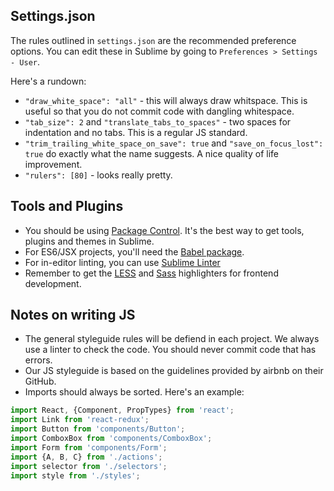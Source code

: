 ## Settings.json

The rules outlined in `settings.json` are the recommended preference options. You can edit these in Sublime by going to `Preferences > Settings - User`. 

Here's a rundown:

* `"draw_white_space": "all"` - this will always draw whitspace. This is useful so that you do not commit code with dangling whitespace.
* `"tab_size": 2` and `"translate_tabs_to_spaces"` - two spaces for indentation and no tabs. This is a regular JS standard.
* `"trim_trailing_white_space_on_save": true` and `"save_on_focus_lost": true` do exactly what the name suggests. A nice quality of life improvement. 
* `"rulers": [80]` - looks really pretty.

## Tools and Plugins

* You should be using [Package Control](http://wbond.net/sublime_packages/package_control). It's the best way to get tools, plugins and themes in Sublime.
* For ES6/JSX projects, you'll need the [Babel package](https://packagecontrol.io/packages/Babel).
* For in-editor linting, you can use [Sublime Linter](https://packagecontrol.io/packages/SublimeLinter)
* Remember to get the [LESS](https://packagecontrol.io/packages/LESS) and [Sass](https://packagecontrol.io/packages/Sass) highlighters for frontend development.

## Notes on writing JS

* The general styleguide rules will be defiend in each project. We always use a linter to check the code. You should never commit code that has errors.
* Our JS styleguide is based on the guidelines provided by airbnb on their GitHub.
* Imports should always be sorted. Here's an example:

```javascript
import React, {Component, PropTypes} from 'react';
import Link from 'react-redux';
import Button from 'components/Button';
import ComboxBox from 'components/ComboxBox';
import Form from 'components/Form';
import {A, B, C} from './actions';
import selector from './selectors';
import style from './styles';

```